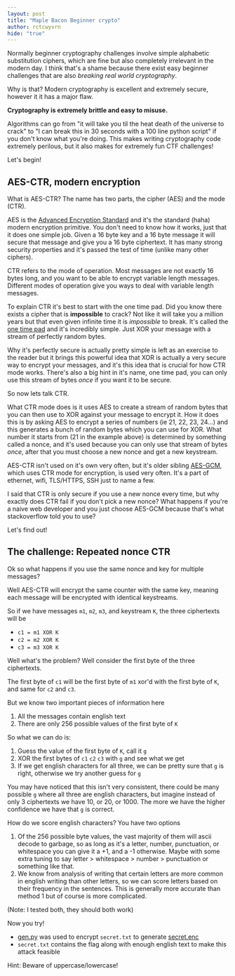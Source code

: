 ```yaml
---
layout: post
title: "Maple Bacon Beginner crypto"
author: rctcwyvrn
hide: "true"
---
```

Normally beginner cryptography challenges involve simple alphabetic substitution ciphers, which are fine but also completely irrelevant in the modern day. I think that's a shame because there exist easy beginner challenges that are also _breaking real world cryptography_.

Why is that? Modern cryptography is excellent and extremely secure, however it it has a major flaw.

**Cryptography is extremely brittle and easy to misuse.**

Algorithms can go from "it will take you til the heat death of the universe to crack" to "I can break this in 30 seconds with a 100 line python script" if you don't know what you're doing. This makes writing cryptography code extremely perilous, but it also makes for extremely fun CTF challenges!

Let's begin!

AES-CTR, modern encryption
---
What is AES-CTR? The name has two parts, the cipher (AES) and the mode (CTR).

AES is the [Advanced Encryption Standard](https://en.wikipedia.org/wiki/Advanced_Encryption_Standard) and it's the standard (haha) modern encryption primitive. You don't need to know how it works, just that it does one simple job. Given a 16 byte key and a 16 byte message it will secure that message and give you a 16 byte ciphertext. It has many strong security properties and it's passed the test of time (unlike many other ciphers).

CTR refers to the mode of operation. Most messages are not exactly 16 bytes long, and you want to be able to encrypt variable length messages. Different modes of operation give you ways to deal with variable length messages.

To explain CTR it's best to start with the one time pad. Did you know there exists a cipher that is **impossible** to crack? Not like it will take you a million years but that even given infinite time it is _impossible_ to break. It's called the [one time pad](https://en.wikipedia.org/wiki/One-time_pad) and it's incredibly simple. Just XOR your message with a stream of perfectly random bytes.

Why it's perfectly secure is actually pretty simple is left as an exercise to the reader but it brings this powerful idea that XOR is actually a very secure way to encrypt your messages, and it's this idea that is crucial for how CTR mode works. There's also a big hint in it's name, one time pad, you can only use this stream of bytes _once_ if you want it to be secure.

So now lets talk CTR.

What CTR mode does is it uses AES to create a stream of random bytes that you can then use to XOR against your message to encrypt it. How it does this is by asking AES to encrypt a series of numbers (ie 21, 22, 23, 24...) and this generates a bunch of random bytes which you can use for XOR. What number it starts from (21 in the example above) is determined by something called a nonce, and it's used because you can only use that stream of bytes _once_, after that you must choose a new nonce and get a new keystream.

AES-CTR isn't used on it's own very often, but it's older sibling [AES-GCM](https://en.wikipedia.org/wiki/Galois/Counter_Mode), which uses CTR mode for encryption, is used very often. It's a part of ethernet, wifi, TLS/HTTPS, SSH just to name a few.

I said that CTR is only secure if you use a new nonce every time, but why exactly does CTR fail if you don't pick a new nonce? What happens if you're a naive web developer and you just choose AES-GCM because that's what stackoverflow told you to use?

Let's find out!

The challenge: Repeated nonce CTR
---
Ok so what happens if you use the same nonce and key for multiple messages?

Well AES-CTR will encrypt the same counter with the same key, meaning each message will be encrypted with identical keystreams.

So if we have messages `m1`, `m2`, `m3`, and keystream `K`, the three ciphertexts will be
- `c1 = m1 XOR K`
- `c2 = m2 XOR K`
- `c3 = m3 XOR K`

Well what's the problem? Well consider the first byte of the three ciphertexts.

The first byte of `c1` will be the first byte of `m1` xor'd with the first byte of `K`, and same for `c2` and `c3`.

But we know two important pieces of information here
1. All the messages contain english text
2. There are only 256 possible values of the first byte of `K`

So what we can do is:
1. Guess the value of the first byte of `K`, call it `g`
2. XOR the first bytes of `c1` `c2` `c3` with `g` and see what we get
3. If we get english characters for all three, we can be pretty sure that `g` is right, otherwise we try another guess for `g`

You may have noticed that this isn't very consistent, there could be many possible `g` where all three are english characters, but imagine instead of only 3 ciphertexts we have 10, or 20, or 1000. The more we have the higher confidence we have that `g` is correct.

How do we score english characters? You have two options
1. Of the 256 possible byte values, the vast majority of them will ascii decode to garbage, so as long as it's a letter, number, punctuation, or whitespace you can give it a +1, and a -1 otherwise. Maybe with some extra tuning to say letter > whitespace > number > punctuation or something like that.
2. We know from analysis of writing that certain letters are more common in english writing than other letters, so we can score letters based on their frequency in the sentences. This is generally more accurate than method 1 but of course is more complicated.

(Note: I tested both, they should both work)

Now you try!
- [gen.py](/assets/1337-2021/crypto/gen.py) was used to encrypt `secret.txt` to generate [secret.enc](/assets/1337-2021/crypto/secret.enc)
- `secret.txt` contains the flag along with enough english text to make this attack feasible

Hint: Beware of uppercase/lowercase!
